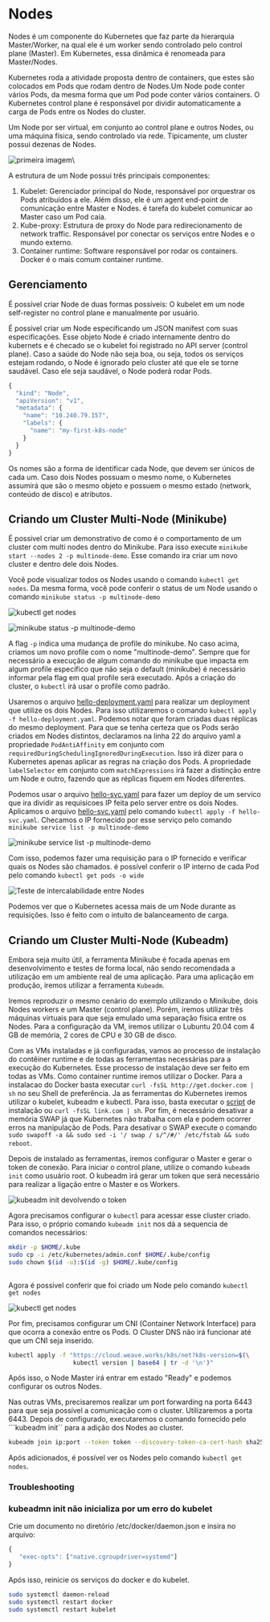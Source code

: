 # Nodes

Nodes é um componente do Kubernetes que faz parte da hierarquia Master/Worker, na qual ele é um worker sendo controlado pelo control plane (Master). Em Kubernetes, essa dinâmica é renomeada para Master/Nodes.
 
Kubernetes roda a atividade proposta dentro de containers, que estes são colocados em Pods que rodam dentro de Nodes.Um Node pode conter  vários Pods, da mesma forma que um Pod pode conter vários containers. O Kubernetes control plane é responsável por dividir automaticamente a carga de Pods entre os Nodes do cluster.
 
Um Node por ser virtual, em conjunto ao control plane e outros Nodes, ou uma máquina física, sendo controlado via rede. Tipicamente, um cluster possui dezenas de Nodes.

![primeira imagem](https://raw.githubusercontent.com/Numb4r/KubernetesTutorial/master/images/module_03_nodes.svg "a" )\

A estrutura de um Node possui três principais componentes:
 
1. Kubelet: Gerenciador principal do Node, responsável por orquestrar os Pods atribuídos a ele. Além disso, ele é um agent end-point de comunicação entre Master e Nodes. é tarefa do kubelet comunicar ao Master caso um Pod caia.
2. Kube-proxy: Estrutura de proxy do Node para redirecionamento de network traffic. Responsável por conectar os serviços entre Nodes e o mundo externo.
3. Container runtime: Software responsável por rodar os containers. Docker é o mais comum container runtime.


## Gerenciamento 

É possível criar Node de duas formas possíveis: O kubelet em um  node self-register no control plane e manualmente por usuário.
 
É possível criar um Node especificando um JSON manifest com suas especificações. Esse objeto Node é criado internamente  dentro do kubernets e é checado se o kubelet foi registrado no API server (control plane). Caso a saúde do Node não seja boa, ou seja, todos os serviços estejam rodando, o Node é ignorado pelo cluster até que ele se torne saudável. Caso ele seja saudável, o Node poderá rodar Pods.


``` javascript
{
  "kind": "Node",
  "apiVersion": "v1",
  "metadata": {
    "name": "10.240.79.157",
    "labels": {
      "name": "my-first-k8s-node"
    }
  }
}
```

Os nomes são a forma de identificar cada Node, que devem ser únicos de cada um. Caso dois Nodes possuam o mesmo nome, o Kubernetes assumirá que são o mesmo objeto e possuem o mesmo estado (network, conteúdo de disco) e atributos.
 

## Criando um Cluster Multi-Node (Minikube)

É possível criar um demonstrativo de como é o comportamento de um cluster com multi nodes dentro do Minikube. Para isso execute ``minikube start --nodes 2 -p multinode-demo``. Esse comando ira criar um novo cluster e dentro dele dois Nodes.
 
Você pode visualizar todos os Nodes usando o comando ``kubectl get nodes``. Da mesma forma, você pode conferir o status de um Node usando o comando ``minikube status -p multinode-demo``


![kubectl get nodes](https://raw.githubusercontent.com/Numb4r/KubernetesTutorial/master/images/2022-01-06_10:34:36.png)

![minikube status -p multinode-demo](https://raw.githubusercontent.com/Numb4r/KubernetesTutorial/master/images/2022-01-06_10:37:36.png)


A flag ``-p`` indica uma mudança de profile do minikube. No caso acima, criamos um novo profile com o nome "multinode-demo". Sempre que for necessário a execução de algum comando do minikube que impacta em algum profile específico que não seja o default (minikube) é necessário informar pela flag em qual profile será executado. Após a criação do cluster, o ``kubectl`` irá usar o profile como padrão.
 
Usaremos o arquivo [hello-deployment.yaml](https://raw.githubusercontent.com/Numb4r/KubernetesTutorial/master/code/hello-deployment.yaml) para realizar um deployment que utilize os dois Nodes. Para isso utilizaremos o comando ``kubectl apply -f hello-deployment.yaml``. Podemos notar que foram criadas duas réplicas do mesmo deployment. Para que se tenha certeza que os Pods serão criados em Nodes distintos, declaramos na linha 22 do arquivo yaml a propriedade ``PodAntiAffinity`` em conjunto com ``requiredDuringSchedulingIgnoredDuringExecution``. Isso irá dizer para o Kubernetes apenas aplicar as regras na criação dos Pods. A propriedade ``labelSelector`` em conjunto com ``matchExpressions`` irá fazer a distinção entre um Node e outro, fazendo que as réplicas fiquem em Nodes diferentes.
 
Podemos usar o arquivo [hello-svc.yaml](https://raw.githubusercontent.com/Numb4r/KubernetesTutorial/master/code/hello-svc.yaml) para fazer um deploy de um servico que ira dividir as requisicoes IP feita pelo server entre os dois Nodes. Aplicamos o arquivo [hello-svc.yaml](https://raw.githubusercontent.com/Numb4r/KubernetesTutorial/master/code/hello-svc.yaml) pelo comando ``kubectl apply -f hello-svc.yaml``. Checamos o IP fornecido por esse serviço pelo comando ``minikube service list -p multinode-demo``


![minikube service list -p multinode-demo](https://raw.githubusercontent.com/Numb4r/KubernetesTutorial/master/images/2022-01-06_15:36:24.png)

Com isso, podemos fazer uma requisição para o IP fornecido e verificar quais os Nodes são chamados. é possível conferir o IP interno de cada Pod pelo comando ``kubectl get pods -o wide``
 
![Teste de intercalabilidade entre Nodes](https://raw.githubusercontent.com/Numb4r/KubernetesTutorial/master/images/2022-01-06_15:38:44.png)
 
Podemos ver que o Kubernetes acessa mais de um Node durante as requisições. Isso é feito com o intuito de balanceamento de carga.

## Criando um Cluster Multi-Node (Kubeadm)

Embora seja muito útil, a ferramenta Minikube é focada apenas em desenvolvimento e testes de forma local, não sendo recomendada a utilização em um ambiente real de uma aplicação. Para uma aplicação em produção, iremos utilizar a ferramenta ``Kubeadm``.
 
Iremos reproduzir o mesmo cenário do exemplo utilizando o Minikube, dois Nodes workers e um Master (control plane). Porém, iremos utilizar três máquinas virtuais para que seja emulado uma separação física entre os Nodes. Para a configuração da VM, iremos utilizar o Lubuntu 20.04 com 4 GB de memória, 2 cores de CPU e 30 GB de disco.

<!-- Alem disso, utilizaremos a rede em modo NAT, com um port fowarding na porta 3022 para o uso do ssh em uma maquina externa para facilitar a manipulacao das VMs. -->

<!-- [port fowarding](../images/2022-01-03_17:32:39.png) -->


Com as VMs instaladas e já configuradas, vamos ao processo de instalação do contêiner runtime e de todas as ferramentas necessárias para a execução do Kubernetes. Esse processo de instalação deve ser feito em todas as VMs. Como container runtime iremos utilizar o Docker. Para a instalacao do Docker basta executar ``curl -fsSL http://get.docker.com | sh`` no seu Shell de preferência. Ja as ferramentas do Kubernetes iremos utilizar o kubelet, kubeadm e kubectl. Para isso, basta executar o [script](https://raw.githubusercontent.com/Numb4r/KubernetesTutorial/master/code/scriptkube.sh) de instalação ou ``curl -fsSL link.com | sh``. Por fim, é necessário desativar a memória SWAP já que Kubernetes não trabalha com ela e podem ocorrer erros na manipulação de Pods. Para desativar o SWAP execute o comando ``sudo swapoff -a && sudo sed -i '/ swap / s/^/#/' /etc/fstab && sudo reboot``.
 
Depois de instalado as ferramentas, iremos configurar o Master e gerar o token de conexão. Para iniciar o control plane, utilize o comando ``kubeadm init`` como usuário root. O kubeadm irá gerar um token que será necessário para realizar a ligação entre o Master e os Workers.
 
 
![kubeadm init devolvendo o token](https://github.com/Numb4r/KubernetesTutorial/blob/master/images/2022-01-08_18:52:16.png?raw=true)
 
Agora precisamos configurar o ``kubectl`` para acessar esse cluster criado. Para isso, o próprio comando ``kubeadm init`` nos dá a sequencia de comandos necessários:
```bash
mkdir -p $HOME/.kube
sudo cp -i /etc/kubernetes/admin.conf $HOME/.kube/config
sudo chown $(id -u):$(id -g) $HOME/.kube/config
 
```
 
Agora é possível conferir que foi criado um Node pelo comando ``kubectl get nodes``
 
![kubectl get nodes](https://github.com/Numb4r/KubernetesTutorial/blob/master/images/2022-01-08_18:58:59.png?raw=true)
 
Por fim, precisamos configurar um CNI (Container Network Interface) para que ocorra a  conexão entre os Pods. O Cluster DNS não irá funcionar até que um CNI seja inserido.
 
```bash
kubectl apply -f "https://cloud.weave.works/k8s/net?k8s-version=$(\
                  kubectl version | base64 | tr -d '\n')"
```
 
Após isso, o Node Master irá entrar em estado "Ready" e podemos configurar os outros Nodes.
 
Nas outras VMs, precisaremos realizar um port forwarding na porta 6443 para que seja possível a comunicação com o cluster. Utilizaremos a porta 6443.
Depois de configurado, executaremos o comando fornecido pelo ```kubeadm init`` para a adição dos Nodes ao cluster.
 
```bash
kubeadm join ip:port --token token --discovery-token-ca-cert-hash sha256:hashtoken
```
 
<!-- kubeadm join 10.0.2.15:6443 --token tvz4uw.nkec782cjo4a5el7 \
       --discovery-token-ca-cert-hash sha256:f610c27d0f11b0e17a4ee9246f1146ec186dd149cea7a01f45e104e841112ffc -->
Após adicionados, é possível ver os Nodes pelo comando ``kubectl get nodes``.
 
 
### Troubleshooting
 
### kubeadmn init não inicializa por um erro do kubelet
 

Crie um documento no diretório /etc/docker/daemon.json e insira no arquivo:

```javascript
{
   "exec-opts": ["native.cgroupdriver=systemd"]
}
```
Após isso, reinicie os serviços do docker e do kubelet.
```bash
sudo systemctl daemon-reload
sudo systemctl restart docker
sudo systemctl restart kubelet
```
 





